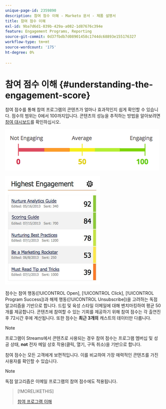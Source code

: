 ```yaml
---
unique-page-id: 2359890
description: 참여 점수 이해 - Marketo 문서 - 제품 설명서
title: 참여 점수 이해
exl-id: 9ba7d6d1-839b-429a-a082-1d87676c394e
feature: Engagement Programs, Reporting
source-git-commit: 0d37fbdb7d08901458c1744dc68893e155176327
workflow-type: tm+mt
source-wordcount: '175'
ht-degree: 0%

---
```


# 참여 점수 이해 {#understanding-the-engagement-score}

참여 점수를 통해 참여 프로그램의 콘텐츠가 얼마나 효과적인지 쉽게 확인할 수 있습니다. 점수의 범위는 0에서 100까지입니다. 콘텐츠의 성능을 추적하는 방법을 알아보려면 [참여 대시보드](/help/marketo/product-docs/email-marketing/drip-nurturing/reports-and-notifications/the-engagement-dashboard.md)를 확인하십시오.

![](assets/image2014-9-25-16-3a24-3a54.png)

![](assets/highestengagementwidget.jpg)

점수는 참여 행동([!UICONTROL Open], [!UICONTROL Click], [!UICONTROL Program Success])과 해제 행동([!UICONTROL Unsubscribe])을 고려하는 독점 알고리즘을 기반으로 합니다. 드립 및 육성 스타일 이메일에 대해 벤치마킹하여 평균 50개를 제공합니다. 콘텐츠에 참여할 수 있는 기회를 제공하기 위해 참여 점수는 각 출연진 후 72시간 후에 계산됩니다. 또한 점수는 **최근 3개의** 캐스트의 데이터만 다룹니다.

>[!NOTE]
>
>프로그램이 Streams에서 콘텐츠로 사용되는 경우 참여 점수는 프로그램 멤버십 및 성공 상태, **not** 전자 메일 상호 작용(클릭, 열기, 구독 취소)을 기반으로 합니다.

참여 점수는 모든 고객에게 보편적입니다. 이를 비교하여 가장 매력적인 콘텐츠를 가진 사용자를 확인할 수 있습니다.

>[!NOTE]
>
>독점 알고리즘은 이메일 프로그램의 참여 점수에도 적용됩니다.

>[!MORELIKETHIS]
>
>[참여 프로그램 이해](/help/marketo/product-docs/email-marketing/drip-nurturing/creating-an-engagement-program/understanding-engagement-programs.md)
